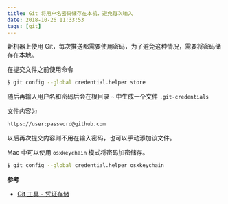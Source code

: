 ```yaml
---
title: Git 将用户名密码储存在本机，避免每次输入
date: 2018-10-26 11:33:53
tags: [git]
---
```


新机器上使用 Git，每次推送都需要使用密码，为了避免这种情况，需要将密码储存在本地。
<!-- more --><!-- toc -->

在提交文件之前使用命令

```bash
$ git config --global credential.helper store
```

随后再输入用户名和密码后会在根目录 `~` 中生成一个文件 `.git-credentials`

文件内容为

```bash
https://user:password@github.com
```

以后再次提交内容则不用在输入密码，也可以手动添加该文件。

Mac 中可以使用 `osxkeychain` 模式将密码加密储存。

```bash
$ git config --global credential.helper osxkeychain
```

**参考**

- [Git 工具 - 凭证存储](https://git-scm.com/book/zh/v2/Git-%E5%B7%A5%E5%85%B7-%E5%87%AD%E8%AF%81%E5%AD%98%E5%82%A8)
